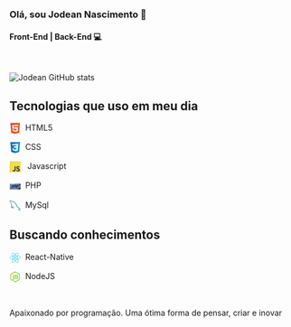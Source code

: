 ### Olá, sou Jodean Nascimento :wave: 
 
#### Front-End | Back-End :computer: 

<br/>

![Jodean GitHub stats](https://github-readme-stats.vercel.app/api?username=Jodean&show_icons=true&theme=dark)

## Tecnologias que uso em meu dia
<div style="display: inline_block">
  <p> 
    <img align="center" alt="" src="https://github.com/devicons/devicon/blob/master/icons/html5/html5-original.svg" width="20" height="20" />&nbsp;&nbsp;HTML5 
  </p>

  <p>
    <img align="center" alt="" src="https://github.com/devicons/devicon/blob/master/icons/css3/css3-original.svg" width="20" height="20" />&nbsp;&nbsp;CSS
  </p>

  <p>
    <img align="center" alt="" src="https://github.com/devicons/devicon/blob/master/icons/javascript/javascript-original.svg" width="20" height="20" />&nbsp;&nbsp; Javascript
  </p>

  <p>
    <img align="center" alt="" src="https://github.com/devicons/devicon/blob/master/icons/php/php-original.svg" width="20" height="20" />&nbsp;&nbsp;PHP
  </p>

  <p>
    <img align="center" alt="" src="https://github.com/devicons/devicon/blob/master/icons/mysql/mysql-original.svg" width="20" height="20" />&nbsp;&nbsp;MySql
  </p>
</div>

## Buscando conhecimentos
  <div style="display: inline_block">
    <p><img align="center" alt="" src="https://github.com/devicons/devicon/blob/master/icons/react/react-original.svg" width="20" height="20" />&nbsp;&nbsp;React-Native</p>
     <p><img align="center" alt="" src="https://github.com/devicons/devicon/blob/master/icons/nodejs/nodejs-original.svg" width="20" height="20" />&nbsp;&nbsp;NodeJS</p>
  </div>
  
  <br/>
  
</div style="display: inline_block">
 <p>Apaixonado por programação. Uma ótima forma de pensar, criar e inovar</p>
</div>
